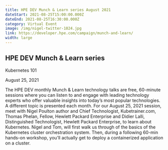 ```yaml
---
title: HPE DEV Munch & Learn series August 2021
dateStart: 2021-08-25T15:00:00.000Z
dateEnd: 2021-08-25T16:30:00.000Z
category: Virtual Event
image: /img/nigel-twitter-1024.jpg
link: https://developer.hpe.com/campaign/munch-and-learn/
width: large
---
```

## HPE DEV Munch & Learn series

Kubernetes 101

August 25, 2021

The HPE DEV monthly Munch & Learn technology talks are free, 60-minute sessions where you can listen to and engage with leading technology experts who offer valuable insights into today’s most popular technologies. A different topic is presented each month. For our August 25, 2021 session, meet with Nigel Poulton author and Chief Technologist, Kubetrainer.com, Thomas Phelan, Fellow, Hewlett Packard Enterprise and Didier Lalli, Distinguished Technologist, Hewlett Packard Enterprise, to learn about Kubernetes. Nigel and Tom, will first walk us through of the basics of the Kubernetes cluster orchestration system. Then, during a following 60-min hands-on workshop, you’ll actually get to deploy a containerized application on a cluster.